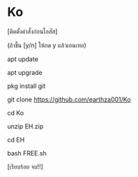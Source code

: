 # Ko

[ติดตั้งคำสั่งก่อนไอสัส]

(ถ้าขึ้น [y/n] ให้กด y แล้วเอนเทอ)

apt update

apt upgrade

pkg install git

git clone https://github.com/earthza001/Ko

cd Ko

unzip EH.zip

cd EH

bash FREE.sh

[เรียบร้อย จบ!!]
